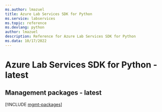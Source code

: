 ```yaml
---
ms.author: lmazuel
title: Azure Lab Services SDK for Python
ms.service: labservices
ms.topic: reference
ms.devlang: python
author: lmazuel
description: Reference for Azure Lab Services SDK for Python
ms.data: 10/17/2022
---
```

# Azure Lab Services SDK for Python - latest

## Management packages - latest
[!INCLUDE [mgmt-packages](lab-services-mgmt-index.md)]